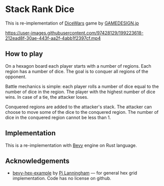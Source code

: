 # Stack Rank Dice

This is re-implementation of [DiceWars](https://www.gamedesign.jp/games/dicewars/) game by [GAMEDESIGN.jp](https://www.gamedesign.jp/)

https://user-images.githubusercontent.com/97428129/199223618-212ead8f-30ae-443f-aa2f-4abb1f2397cf.mp4

## How to play

On a hexagon board each player starts with a number of regions. Each region has a number of dice. The goal is to conquer all regions of the opponent.

Battle mechanics is simple: each player rolls a number of dice equal to the number of dice in the region. The player with the highest number of dice wins. In case of a tie, the attacker loses.

Conquered regions are added to the attacker's stack. The attacker can choose to move some of the dice to the conquered region. The number of dice in the conquered region cannot be less than 1.

## Implementation

This is a re-implementation with [Bevy](https://bevyengine.org/) engine on Rust language.

## Acknowledgements

- [bevy-hex-example](https://github.com/Quantumplation/bevy-hex-example) by [Pi Lanningham](https://github.com/Quantumplation/bevy-hex-example) — for general hex grid implementation. Code has no license on github.
